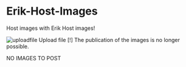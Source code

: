 # Erik-Host-Images
Host images with Erik Host images! 

![uploadfile](https://user-images.githubusercontent.com/108028311/203842688-22c9a84b-f2a6-4e77-b4eb-8a6f2c923d32.png)
Upload file [!] The publication of the images is no longer possible.

NO IMAGES TO POST
